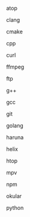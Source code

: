 atop

clang

cmake

cpp

curl

ffmpeg

ftp

g++

gcc

git

golang

haruna

helix

htop

mpv

npm

okular

python